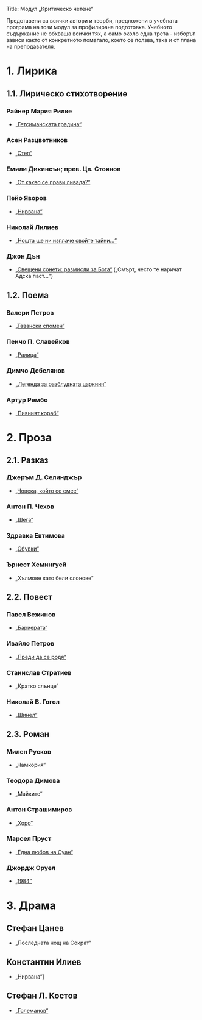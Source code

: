 Title: Модул „Критическо четене“

Представени са всички автори и творби, предложени в учебната програма на този модул за профилирана подготовка. Учебното съдържание не обхваща всички тях, а само около една трета - изборът зависи както от конкретното помагало, което се ползва, така и от плана на преподавателя.

# 1. Лирика
## 1.1. Лирическо стихотворение
### Райнер Мария Рилке
* [„Гетсиманската градина“](/text/31222)
### Асен Разцветников
* [„Степ“](/text/24628)
### Емили Дикинсън; прев. Цв. Стоянов
* [„От какво се прави ливада?“](https://momichetata.com/nedelen-knijen-klub/ot-kakvo-se-pravi-livada-ot-emili-dikinsn)
### Пейо Яворов
* [„Нирвана“](/text/7128)
### Николай Лилиев
* [„Нощта ще ни изплаче свойте тайни...“](/text/7776)
### Джон Дън
* [„Свещени сонети: размисли за Бога“](https://litclub.bg/library/prev/donne/24.html) („Смърт, често те наричат Адска паст...“)

## 1.2. Поема
### Валери Петров
* [„Тавански спомен“](/text/24987)
### Пенчо П. Славейков
* [„Ралица“](/text/6631)
### Димчо Дебелянов
* [„Легенда за разблудната царкиня“](/text/6188)
### Артур Рембо
* [„Пияният кораб“](/text/10795)

# 2. Проза
## 2.1. Разказ
### Джеръм Д. Селинджър
* [„Човека, който се смее“](/text/1958)
### Антон П. Чехов
* [„Шега“](/text/11129)
### Здравка Евтимова
* [„Обувки“](https://liternet.bg/publish11/zevtimova/obuvki.htm)
### Ърнест Хемингуей
* „Хълмове като бели слонове“

## 2.2. Повест
### Павел Вежинов
* [„Бариерата“](/text/2868)
### Ивайло Петров
* [„Преди да се родя“](/text/15974)
### Станислав Стратиев
* „Кратко слънце“
### Николай В. Гогол
* [„Шинел“](/text/10939)

## 2.3. Роман
### Милен Русков
* „Чамкория“
### Теодора Димова
* „Майките“
### Антон Страшимиров
* [„Хоро“](/text/5306)
### Марсел Пруст
* [„Една любов на Суан“](https://biblioman.chitanka.info/djvu-viewer/?file=/fullcontent/5/3/2/8/15328-60c7124e82683.djvu/%D0%95%D0%B4%D0%BD%D0%B0_%D0%BB%D1%8E%D0%B1%D0%BE%D0%B2_%D0%BD%D0%B0_%D0%A1%D1%83%D0%B0%D0%BD.djvu)
### Джордж Оруел
* [„1984“](/text/291)

# 3. Драма
## Стефан Цанев
* „Последната нощ на Сократ“
## Константин Илиев
* „Нирвана“]
## Стефан Л. Костов
* [„Големанов“](https://biblioman.chitanka.info/djvu-viewer/?file=/fullcontent/4/6/3/7/14637-60341d6e221a9.djvu/%D0%93%D0%BE%D0%BB%D0%B5%D0%BC%D0%B0%D0%BD%D0%BE%D0%B2.djvu)
